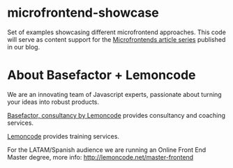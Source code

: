 # microfrontend-showcase

Set of examples showcasing different microfrontend approaches. This code will serve as content support for the [Microfrontends article series](https://braulio-diez.squarespace.com/lemoncode-blog/2021/1/21/microfrontends-i-introduccion-beneficios-y-retos) published in our blog.

# About Basefactor + Lemoncode

We are an innovating team of Javascript experts, passionate about turning your ideas into robust products.

[Basefactor, consultancy by Lemoncode](http://www.basefactor.com) provides consultancy and coaching services.

[Lemoncode](http://lemoncode.net/services/en/#en-home) provides training services.

For the LATAM/Spanish audience we are running an Online Front End Master degree, more info: http://lemoncode.net/master-frontend
